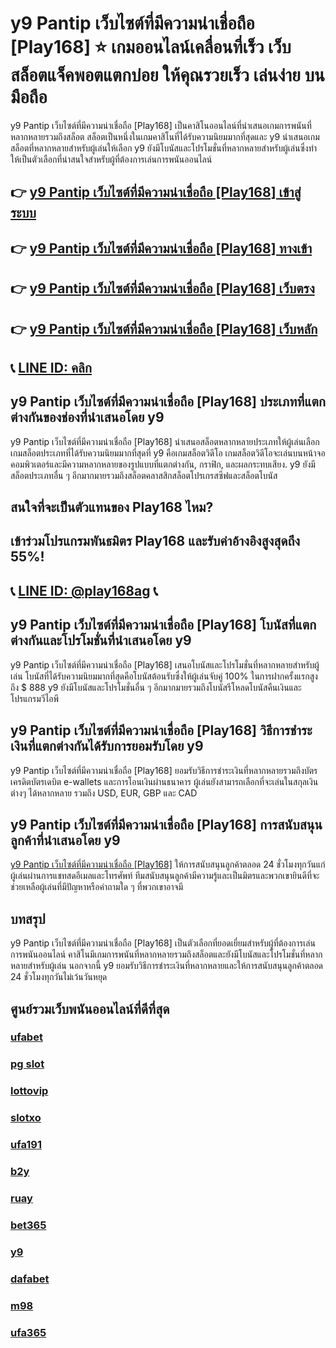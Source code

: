 
# y9 Pantip เว็บไซต์ที่มีความน่าเชื่อถือ [Play168] ⭐ เกมออนไลน์เคลื่อนที่เร็ว เว็บสล็อตแจ็คพอตแตกบ่อย ให้คุณรวยเร็ว เล่นง่าย บนมือถือ

y9 Pantip เว็บไซต์ที่มีความน่าเชื่อถือ [Play168] เป็นคาสิโนออนไลน์ที่นําเสนอเกมการพนันที่หลากหลายรวมถึงสล็อต สล็อตเป็นหนึ่งในเกมคาสิโนที่ได้รับความนิยมมากที่สุดและ y9 นําเสนอเกมสล็อตที่หลากหลายสําหรับผู้เล่นให้เลือก y9 ยังมีโบนัสและโปรโมชั่นที่หลากหลายสําหรับผู้เล่นซึ่งทําให้เป็นตัวเลือกที่น่าสนใจสําหรับผู้ที่ต้องการเล่นการพนันออนไลน์

## 👉 [y9 Pantip เว็บไซต์ที่มีความน่าเชื่อถือ [Play168] เข้าสู่ระบบ](https://bit.ly/3TCj9rY)
## 👉 [y9 Pantip เว็บไซต์ที่มีความน่าเชื่อถือ [Play168] ทางเข้า](https://bit.ly/3TCj9rY)
## 👉 [y9 Pantip เว็บไซต์ที่มีความน่าเชื่อถือ [Play168] เว็บตรง](https://bit.ly/3TCj9rY)
## 👉 [y9 Pantip เว็บไซต์ที่มีความน่าเชื่อถือ [Play168] เว็บหลัก](https://bit.ly/3TCj9rY)
## 📞 [LINE ID: คลิก](https://line.me/R/ti/p/@342mcrfd)

## y9 Pantip เว็บไซต์ที่มีความน่าเชื่อถือ [Play168] ประเภทที่แตกต่างกันของช่องที่นําเสนอโดย y9
y9 Pantip เว็บไซต์ที่มีความน่าเชื่อถือ [Play168] นําเสนอสล็อตหลากหลายประเภทให้ผู้เล่นเลือก เกมสล็อตประเภทที่ได้รับความนิยมมากที่สุดที่ y9 คือเกมสล็อตวิดีโอ เกมสล็อตวิดีโอจะเล่นบนหน้าจอคอมพิวเตอร์และมีความหลากหลายของรูปแบบที่แตกต่างกัน, กราฟิก, และผลกระทบเสียง. y9 ยังมีสล็อตประเภทอื่น ๆ อีกมากมายรวมถึงสล็อตคลาสสิกสล็อตโปรเกรสซีฟและสล็อตโบนัส

## สนใจที่จะเป็นตัวแทนของ Play168 ไหม?
## เข้าร่วมโปรแกรมพันธมิตร Play168 และรับค่าอ้างอิงสูงสุดถึง 55%!
## 📞 [LINE ID: @play168ag](https://bit.ly/3RSGiFl) 📞

## y9 Pantip เว็บไซต์ที่มีความน่าเชื่อถือ [Play168] โบนัสที่แตกต่างกันและโปรโมชั่นที่นําเสนอโดย y9
y9 Pantip เว็บไซต์ที่มีความน่าเชื่อถือ [Play168] เสนอโบนัสและโปรโมชั่นที่หลากหลายสําหรับผู้เล่น โบนัสที่ได้รับความนิยมมากที่สุดคือโบนัสต้อนรับซึ่งให้ผู้เล่นจับคู่ 100% ในการฝากครั้งแรกสูงถึง $ 888 y9 ยังมีโบนัสและโปรโมชั่นอื่น ๆ อีกมากมายรวมถึงโบนัสรีโหลดโบนัสคืนเงินและโปรแกรมวีไอพี

## y9 Pantip เว็บไซต์ที่มีความน่าเชื่อถือ [Play168] วิธีการชําระเงินที่แตกต่างกันได้รับการยอมรับโดย y9
y9 Pantip เว็บไซต์ที่มีความน่าเชื่อถือ [Play168] ยอมรับวิธีการชําระเงินที่หลากหลายรวมถึงบัตรเครดิตบัตรเดบิต e-wallets และการโอนเงินผ่านธนาคาร ผู้เล่นยังสามารถเลือกที่จะเล่นในสกุลเงินต่างๆ ได้หลากหลาย รวมถึง USD, EUR, GBP และ CAD

## y9 Pantip เว็บไซต์ที่มีความน่าเชื่อถือ [Play168] การสนับสนุนลูกค้าที่นําเสนอโดย y9
[y9 Pantip เว็บไซต์ที่มีความน่าเชื่อถือ [Play168]](https://atom.io/packages/y9-slot) ให้การสนับสนุนลูกค้าตลอด 24 ชั่วโมงทุกวันแก่ผู้เล่นผ่านการแชทสดอีเมลและโทรศัพท์ ทีมสนับสนุนลูกค้ามีความรู้และเป็นมิตรและพวกเขายินดีที่จะช่วยเหลือผู้เล่นที่มีปัญหาหรือคําถามใด ๆ ที่พวกเขาอาจมี

## บทสรุป
y9 Pantip เว็บไซต์ที่มีความน่าเชื่อถือ [Play168] เป็นตัวเลือกที่ยอดเยี่ยมสําหรับผู้ที่ต้องการเล่นการพนันออนไลน์ คาสิโนมีเกมการพนันที่หลากหลายรวมถึงสล็อตและยังมีโบนัสและโปรโมชั่นที่หลากหลายสําหรับผู้เล่น นอกจากนี้ y9 ยอมรับวิธีการชําระเงินที่หลากหลายและให้การสนับสนุนลูกค้าตลอด 24 ชั่วโมงทุกวันไม่เว้นวันหยุด

## ศูนย์รวมเว็บพนันออนไลน์ที่ดีที่สุด
### [ufabet](https://atom.io/packages/ufabet)
### [pg slot](https://atom.io/themes/pg%20slot)
### [lottovip](https://atom.io/packages/lottovip)
### [slotxo](https://atom.io/packages/slotxo)
### [ufa191](https://atom.io/packages/ufa191)
### [b2y](https://atom.io/packages/b2y)
### [ruay](https://atom.io/themes/ruay)
### [bet365](https://atom.io/packages/bet365)
### [y9](https://atom.io/packages/y9)
### [dafabet](https://atom.io/packages/dafabet)
### [m98](https://atom.io/packages/m98)
### [ufa365](https://atom.io/packages/ufa365)